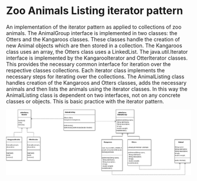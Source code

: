 Zoo Animals Listing iterator pattern
====================================

An implementation of the iterator pattern as applied to collections of zoo animals.  The AnimalGroup interface is implemented in two classes: the Otters and the Kangaroos classes.  These classes handle the creation of new Animal objects which are then stored in a collection.  The Kangaroos class uses an array, the Otters class uses a LinkedList.  The java.util.Iterator interface is implemented by the KangarooIterator and OtterIterator classes.  This provides the necessary common interface for iteration over the respective classes collections.  Each iterator class implements the necessary steps for iterating over the collections.  The AnimalListing class handles creation of the Kangaroos and Otters classes, adds the necessary animals and then lists the animals using the iterator classes.  In this way the AnimalListing class is dependent on two interfaces, not on any concrete classes or objects.  This is basic practice with the iterator pattern.

![UML diagram of project](https://github.com/cugamer/dp_iterator_zoo_animals/blob/master/dp_iterator_zoo_animals/dp_iterator_zoo_animals.png)

